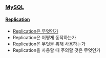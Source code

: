 ### [MySQL](http://blog.seulgi.kim/search/label/MySQL)

#### [Replication](http://blog.seulgi.kim/search/label/replication)
* [Replication은 무엇인가](http://blog.seulgi.kim/2015/05/what-is-mysql-replication.html)
* Replication은 어떻게 동작하는가
* Replication은 무엇을 위해 사용하는가
* Replication을 사용할 때 주의할 것은 무엇인가
